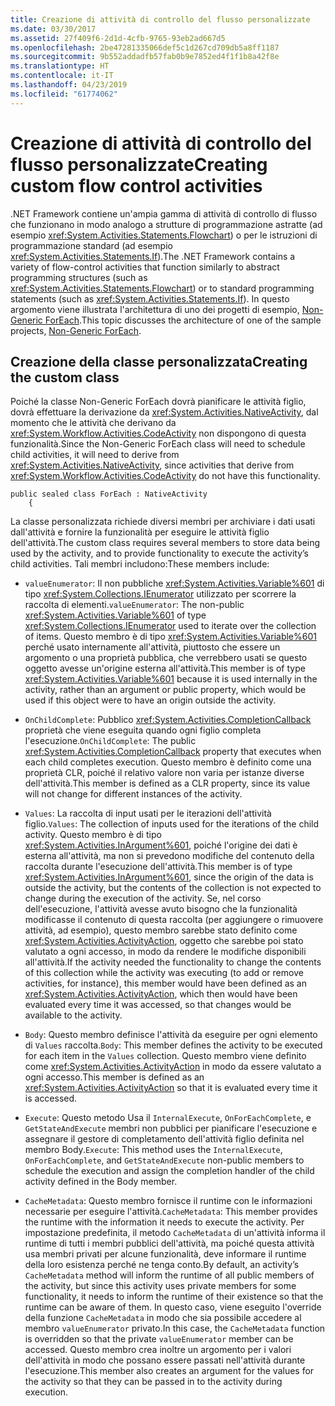 ```yaml
---
title: Creazione di attività di controllo del flusso personalizzate
ms.date: 03/30/2017
ms.assetid: 27f409f6-2d1d-4cfb-9765-93eb2ad667d5
ms.openlocfilehash: 2be47281335066def5c1d267cd709db5a8ff1187
ms.sourcegitcommit: 9b552addadfb57fab0b9e7852ed4f1f1b8a42f8e
ms.translationtype: HT
ms.contentlocale: it-IT
ms.lasthandoff: 04/23/2019
ms.locfileid: "61774062"
---
```

# <a name="creating-custom-flow-control-activities"></a><span data-ttu-id="d2e5a-102">Creazione di attività di controllo del flusso personalizzate</span><span class="sxs-lookup"><span data-stu-id="d2e5a-102">Creating custom flow control activities</span></span>
<span data-ttu-id="d2e5a-103">.NET Framework contiene un'ampia gamma di attività di controllo di flusso che funzionano in modo analogo a strutture di programmazione astratte (ad esempio <xref:System.Activities.Statements.Flowchart>) o per le istruzioni di programmazione standard (ad esempio <xref:System.Activities.Statements.If>).</span><span class="sxs-lookup"><span data-stu-id="d2e5a-103">The .NET Framework contains a variety of flow-control activities that function similarly to abstract programming structures (such as <xref:System.Activities.Statements.Flowchart>)   or to standard programming statements (such as <xref:System.Activities.Statements.If>).</span></span> <span data-ttu-id="d2e5a-104">In questo argomento viene illustrata l'architettura di uno dei progetti di esempio, [Non-Generic ForEach](./samples/non-generic-foreach.md).</span><span class="sxs-lookup"><span data-stu-id="d2e5a-104">This topic discusses the architecture of one of the sample projects, [Non-Generic ForEach](./samples/non-generic-foreach.md).</span></span>  
  
## <a name="creating-the-custom-class"></a><span data-ttu-id="d2e5a-105">Creazione della classe personalizzata</span><span class="sxs-lookup"><span data-stu-id="d2e5a-105">Creating the custom class</span></span>  
 <span data-ttu-id="d2e5a-106">Poiché la classe Non-Generic ForEach dovrà pianificare le attività figlio, dovrà effettuare la derivazione da <xref:System.Activities.NativeActivity>, dal momento che le attività che derivano da <xref:System.Workflow.Activities.CodeActivity> non dispongono di questa funzionalità.</span><span class="sxs-lookup"><span data-stu-id="d2e5a-106">Since the Non-Generic ForEach class will need to schedule child activities, it will need to derive from <xref:System.Activities.NativeActivity>, since activities that derive from <xref:System.Workflow.Activities.CodeActivity> do not have this functionality.</span></span>  
  
```  
public sealed class ForEach : NativeActivity  
    {  
```  
  
 <span data-ttu-id="d2e5a-107">La classe personalizzata richiede diversi membri per archiviare i dati usati dall'attività e fornire la funzionalità per eseguire le attività figlio dell'attività.</span><span class="sxs-lookup"><span data-stu-id="d2e5a-107">The custom class requires several members to store data being used by the activity, and to provide functionality to execute the activity’s child activities.</span></span> <span data-ttu-id="d2e5a-108">Tali membri includono:</span><span class="sxs-lookup"><span data-stu-id="d2e5a-108">These members include:</span></span>  
  
- <span data-ttu-id="d2e5a-109">`valueEnumerator`: Il non pubbliche <xref:System.Activities.Variable%601> di tipo <xref:System.Collections.IEnumerator> utilizzato per scorrere la raccolta di elementi.</span><span class="sxs-lookup"><span data-stu-id="d2e5a-109">`valueEnumerator`: The non-public <xref:System.Activities.Variable%601> of type <xref:System.Collections.IEnumerator> used to iterate over the collection of items.</span></span> <span data-ttu-id="d2e5a-110">Questo membro è di tipo <xref:System.Activities.Variable%601> perché usato internamente all'attività, piuttosto che essere un argomento o una proprietà pubblica, che verrebbero usati se questo oggetto avesse un'origine esterna all'attività.</span><span class="sxs-lookup"><span data-stu-id="d2e5a-110">This member is of type <xref:System.Activities.Variable%601> because it is used internally in the activity, rather than an argument or public property, which would be used if this object were to have an origin outside the activity.</span></span>  
  
- <span data-ttu-id="d2e5a-111">`OnChildComplete`: Pubblico <xref:System.Activities.CompletionCallback> proprietà che viene eseguita quando ogni figlio completa l'esecuzione.</span><span class="sxs-lookup"><span data-stu-id="d2e5a-111">`OnChildComplete`: The public <xref:System.Activities.CompletionCallback> property that executes when each child completes execution.</span></span> <span data-ttu-id="d2e5a-112">Questo membro è definito come una proprietà CLR, poiché il relativo valore non varia per istanze diverse dell'attività.</span><span class="sxs-lookup"><span data-stu-id="d2e5a-112">This member is defined as a CLR property, since its value will not change for different instances of the activity.</span></span>  
  
- <span data-ttu-id="d2e5a-113">`Values`: La raccolta di input usati per le iterazioni dell'attività figlio.</span><span class="sxs-lookup"><span data-stu-id="d2e5a-113">`Values`: The collection of inputs used for the iterations of the child activity.</span></span> <span data-ttu-id="d2e5a-114">Questo membro è di tipo <xref:System.Activities.InArgument%601>, poiché l'origine dei dati è esterna all'attività, ma non si prevedono modifiche del contenuto della raccolta durante l'esecuzione dell'attività.</span><span class="sxs-lookup"><span data-stu-id="d2e5a-114">This member is of type <xref:System.Activities.InArgument%601>, since the origin of the data is outside the activity, but the contents of the collection is not expected to change during the execution of the activity.</span></span> <span data-ttu-id="d2e5a-115">Se, nel corso dell'esecuzione, l'attività avesse avuto bisogno che la funzionalità modificasse il contenuto di questa raccolta (per aggiungere o rimuovere attività, ad esempio), questo membro sarebbe stato definito come <xref:System.Activities.ActivityAction>, oggetto che sarebbe poi stato valutato a ogni accesso, in modo da rendere le modifiche disponibili all'attività.</span><span class="sxs-lookup"><span data-stu-id="d2e5a-115">If the activity needed the functionality to change the contents of this collection while the activity was executing (to add or remove activities, for instance), this member would have been defined as an <xref:System.Activities.ActivityAction>, which then would have been evaluated every time it was accessed, so that changes would be available to the activity.</span></span>  
  
- <span data-ttu-id="d2e5a-116">`Body`: Questo membro definisce l'attività da eseguire per ogni elemento di `Values` raccolta.</span><span class="sxs-lookup"><span data-stu-id="d2e5a-116">`Body`: This member defines the activity to be executed for each item in the `Values` collection.</span></span> <span data-ttu-id="d2e5a-117">Questo membro viene definito come <xref:System.Activities.ActivityAction> in modo da essere valutato a ogni accesso.</span><span class="sxs-lookup"><span data-stu-id="d2e5a-117">This member is defined as an <xref:System.Activities.ActivityAction> so that it is evaluated every time it is accessed.</span></span>  
  
- <span data-ttu-id="d2e5a-118">`Execute`: Questo metodo Usa il `InternalExecute`, `OnForEachComplete`, e `GetStateAndExecute` membri non pubblici per pianificare l'esecuzione e assegnare il gestore di completamento dell'attività figlio definita nel membro Body.</span><span class="sxs-lookup"><span data-stu-id="d2e5a-118">`Execute`: This method uses the `InternalExecute`, `OnForEachComplete`, and `GetStateAndExecute` non-public members to schedule the execution and assign the completion handler of the child activity defined in the Body member.</span></span>  
  
- <span data-ttu-id="d2e5a-119">`CacheMetadata`: Questo membro fornisce il runtime con le informazioni necessarie per eseguire l'attività.</span><span class="sxs-lookup"><span data-stu-id="d2e5a-119">`CacheMetadata`: This member provides the runtime with the information it needs to execute the activity.</span></span> <span data-ttu-id="d2e5a-120">Per impostazione predefinita, il metodo `CacheMetadata` di un'attività informa il runtime di tutti i membri pubblici dell'attività, ma poiché questa attività usa membri privati per alcune funzionalità, deve informare il runtime della loro esistenza perché ne tenga conto.</span><span class="sxs-lookup"><span data-stu-id="d2e5a-120">By default, an activity’s `CacheMetadata` method will inform the runtime of all public members of the activity, but since this activity uses private members for some functionality, it needs to inform the runtime of their existence so that the runtime can be aware of them.</span></span> <span data-ttu-id="d2e5a-121">In questo caso, viene eseguito l'override della funzione `CacheMetadata` in modo che sia possibile accedere al membro `valueEnumerator` privato.</span><span class="sxs-lookup"><span data-stu-id="d2e5a-121">In this case, the `CacheMetadata` function is overridden so that the private `valueEnumerator` member can be accessed.</span></span> <span data-ttu-id="d2e5a-122">Questo membro crea inoltre un argomento per i valori dell'attività in modo che possano essere passati nell'attività durante l'esecuzione.</span><span class="sxs-lookup"><span data-stu-id="d2e5a-122">This member also creates an argument for the values for the activity so that they can be passed in to the activity during execution.</span></span>
